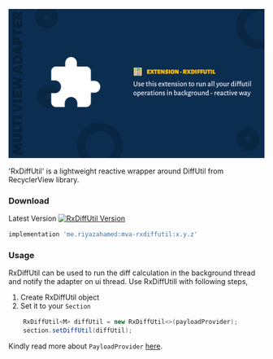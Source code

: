 ![RxDiffUtil](images/ext-rx-cover.jpg)

'RxDiffUtil' is a lightweight reactive wrapper around DiffUtil from RecyclerView library.


### Download

Latest Version [![RxDiffUtil Version](https://api.bintray.com/packages/devahamed/MultiViewAdapter/multi-view-adapter-databinding/images/download.svg)](https://bintray.com/devahamed/MultiViewAdapter/multi-view-adapter/_latestVersion)

```groovy
implementation 'me.riyazahamed:mva-rxdiffutil:x.y.z'
```

### Usage

RxDiffUtil can be used to run the diff calculation in the background thread and notify the adapter on ui thread. Use RxDiffUtill with following steps,

1. Create RxDiffUtil object
2. Set it to your ```Section```

```java
    RxDiffUtil<M> diffUtil = new RxDiffUtil<>(payloadProvider);
    section.setDiffUtil(diffUtil);
```

Kindly read more about ``PayloadProvider`` [here](feature_diffutil.md).